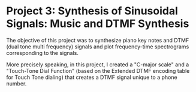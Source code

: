# Project 3: Synthesis of Sinusoidal Signals: Music and DTMF Synthesis

The objective of this project was to synthesize piano key notes and DTMF (dual tone multi frequency) signals and plot frequency-time spectrograms corresponding to the signals. 

More precisely speaking, in this project, I created a "C-major scale" and a "Touch-Tone Dial Function" (based on the Extended DTMF encoding table for Touch Tone dialing) that creates a DTMF signal unique to a phone number. 

## 
